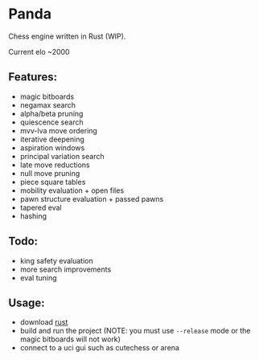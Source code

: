 # Panda
Chess engine written in Rust (WIP).

Current elo ~2000

## Features:
- magic bitboards
- negamax search
- alpha/beta pruning
- quiescence search
- mvv-lva move ordering
- iterative deepening
- aspiration windows
- principal variation search
- late move reductions
- null move pruning
- piece square tables
- mobility evaluation + open files
- pawn structure evaluation + passed pawns
- tapered eval
- hashing

## Todo:
- king safety evaluation
- more search improvements
- eval tuning

## Usage:
- download [rust](https://www.rust-lang.org/)
- build and run the project (NOTE: you must use ```--release``` mode or the magic bitboards will not work)
- connect to a uci gui such as cutechess or arena

